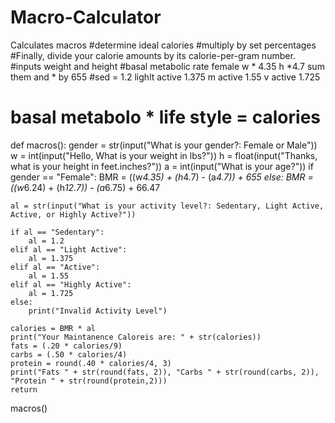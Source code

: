 # Macro-Calculator
Calculates macros 
#determine ideal calories
#multiply by set percentages
#Finally, divide your calorie amounts by its calorie-per-gram number.
#inputs weight and height
#basal metabolic rate female w * 4.35 h *4.7 sum them and * by 655
#sed = 1.2  lighlt active 1.375 m active 1.55 v active 1.725
# basal metabolo * life style = calories



def macros():
    gender = str(input("What is your gender?: Female or Male"))
    w = int(input("Hello, What is your weight in lbs?"))
    h = float(input("Thanks, what is your height in feet.inches?"))
    a = int(input("What is your age?"))
    if gender == "Female":
        BMR = ((w*4.35) + (h*4.7) - (a*4.7)) + 655
    else:
        BMR = ((w*6.24) + (h*12.7)) - (a*6.75) + 66.47

    al = str(input("What is your activity level?: Sedentary, Light Active, Active, or Highly Active?"))

    if al == "Sedentary":
        al = 1.2
    elif al == "Light Active":
        al = 1.375
    elif al == "Active":
        al = 1.55
    elif al == "Highly Active":
        al = 1.725
    else:
        print("Invalid Activity Level")

    calories = BMR * al
    print("Your Maintanence Caloreis are: " + str(calories))
    fats = (.20 * calories/9)
    carbs = (.50 * calories/4)
    protein = round(.40 * calories/4, 3)
    print("Fats " + str(round(fats, 2)), "Carbs " + str(round(carbs, 2)), "Protein " + str(round(protein,2)))
    return


macros()

